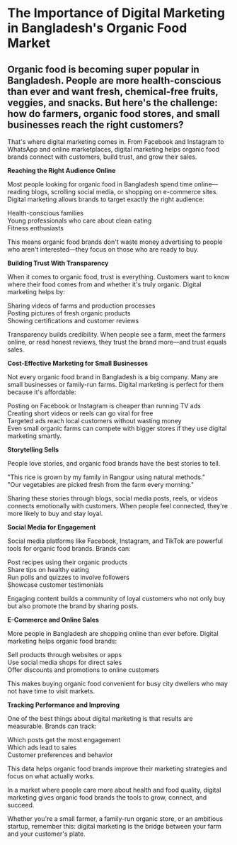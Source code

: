 # The Importance of Digital Marketing in Bangladesh's Organic Food Market

## Organic food is becoming super popular in Bangladesh. People are more health-conscious than ever and want fresh, chemical-free fruits, veggies, and snacks. But here's the challenge: how do farmers, organic food stores, and small businesses reach the right customers?

That's where digital marketing comes in. From Facebook and Instagram to WhatsApp and online marketplaces, digital marketing helps organic food brands connect with customers, build trust, and grow their sales.

**Reaching the Right Audience Online**

Most people looking for organic food in Bangladesh spend time online—reading blogs, scrolling social media, or shopping on e-commerce sites. Digital marketing allows brands to target exactly the right audience:

Health-conscious families  
Young professionals who care about clean eating  
Fitness enthusiasts

This means organic food brands don't waste money advertising to people who aren't interested—they focus on those who are ready to buy.

**Building Trust With Transparency**

When it comes to organic food, trust is everything. Customers want to know where their food comes from and whether it's truly organic. Digital marketing helps by:

Sharing videos of farms and production processes  
Posting pictures of fresh organic products  
Showing certifications and customer reviews

Transparency builds credibility. When people see a farm, meet the farmers online, or read honest reviews, they trust the brand more—and trust equals sales.

**Cost-Effective Marketing for Small Businesses**

Not every organic food brand in Bangladesh is a big company. Many are small businesses or family-run farms. Digital marketing is perfect for them because it's affordable:

Posting on Facebook or Instagram is cheaper than running TV ads  
Creating short videos or reels can go viral for free  
Targeted ads reach local customers without wasting money  
Even small organic farms can compete with bigger stores if they use digital marketing smartly.

**Storytelling Sells**

People love stories, and organic food brands have the best stories to tell.

"This rice is grown by my family in Rangpur using natural methods."  
"Our vegetables are picked fresh from the farm every morning."

Sharing these stories through blogs, social media posts, reels, or videos connects emotionally with customers. When people feel connected, they're more likely to buy and stay loyal.

**Social Media for Engagement**

Social media platforms like Facebook, Instagram, and TikTok are powerful tools for organic food brands. Brands can:

Post recipes using their organic products  
Share tips on healthy eating  
Run polls and quizzes to involve followers  
Showcase customer testimonials

Engaging content builds a community of loyal customers who not only buy but also promote the brand by sharing posts.

**E-Commerce and Online Sales**

More people in Bangladesh are shopping online than ever before. Digital marketing helps organic food brands:

Sell products through websites or apps  
Use social media shops for direct sales  
Offer discounts and promotions to online customers

This makes buying organic food convenient for busy city dwellers who may not have time to visit markets.

**Tracking Performance and Improving**

One of the best things about digital marketing is that results are measurable. Brands can track:

Which posts get the most engagement  
Which ads lead to sales  
Customer preferences and behavior

This data helps organic food brands improve their marketing strategies and focus on what actually works.

In a market where people care more about health and food quality, digital marketing gives organic food brands the tools to grow, connect, and succeed.

Whether you're a small farmer, a family-run organic store, or an ambitious startup, remember this: digital marketing is the bridge between your farm and your customer's plate.